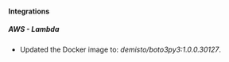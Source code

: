 #### Integrations
##### AWS - Lambda
- Updated the Docker image to: *demisto/boto3py3:1.0.0.30127*.
